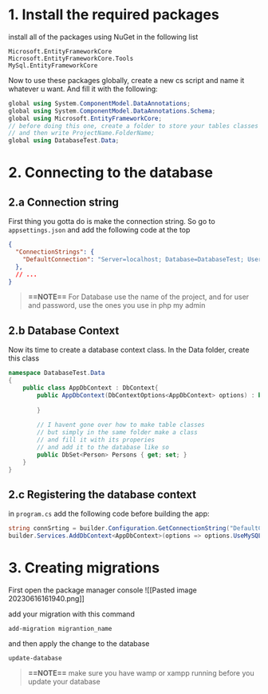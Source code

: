 # 1. Install the required packages
install all of the packages using NuGet in the following list
```
Microsoft.EntityFrameworkCore
Microsoft.EntityFrameworkCore.Tools
MySql.EntityFrameworkCore
```

Now to use these packages globally, create a new cs script and name it whatever u want. And fill it with the following:
```cs
global using System.ComponentModel.DataAnnotations;
global using System.ComponentModel.DataAnnotations.Schema;
global using Microsoft.EntityFrameworkCore;
// before doing this one, create a folder to store your tables classes in
// and then write ProjectName.FolderName;
global using DatabaseTest.Data; 
```

# 2. Connecting to the database
## 2.a Connection string
First thing you gotta do is make the connection string.
So go to `appsettings.json` and add the following code at the top
```json
{
  "ConnectionStrings": {
    "DefaultConnection": "Server=localhost; Database=DatabaseTest; User=root; Password=;"
  },
  // ...
}
```

> **==NOTE==** For Database use the name of the project, and for user and password, use the ones you use in php my admin

## 2.b Database Context
Now its time to create a database context class. In the Data folder, create this class
```cs
namespace DatabaseTest.Data
{
    public class AppDbContext : DbContext{
        public AppDbContext(DbContextOptions<AppDbContext> options) : base (options){
            
        }
        
        // I havent gone over how to make table classes
        // but simply in the same folder make a class 
        // and fill it with its properies
        // and add it to the database like so
        public DbSet<Person> Persons { get; set; }
    }
}
```

## 2.c Registering the database context
in `program.cs` add the following code before building the app:
```cs
string connSrting = builder.Configuration.GetConnectionString("DefaultConnection");
builder.Services.AddDbContext<AppDbContext>(options => options.UseMySQL(connSrting));
```

# 3. Creating migrations
First open the package manager console
![[Pasted image 20230616161940.png]]

add your migration with this command
```
add-migration migrantion_name
```

and then apply the change to the database
```
update-database
```

> **==NOTE==** make sure you have wamp or xampp running before you update your database